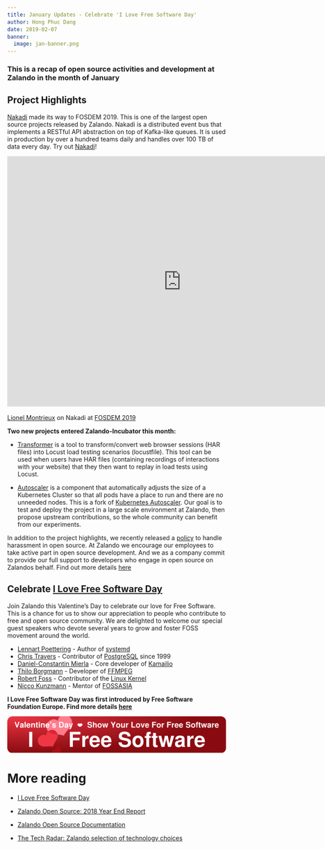 ```yaml
---
title: January Updates - Celebrate 'I Love Free Software Day' 
author: Hong Phuc Dang 
date: 2019-02-07
banner:
  image: jan-banner.png
---
```

### This is a recap of open source activities and development at Zalando in the month of January

## Project Highlights 

[Nakadi](https://nakadi.io) made its way to FOSDEM 2019. This is one of the largest open source projects released by Zalando. Nakadi is a distributed event bus that implements a RESTful API abstraction on top of Kafka-like queues. It is used in production by over a hundred teams daily and handles over 100 TB of data every day. Try out [Nakadi](https://github.com/zalando/nakadi)! 

<iframe width="800" height="577" src="https://www.youtube.com/embed/eTQhGMc2EWg" frameborder="0" allow="accelerometer; autoplay; encrypted-media; gyroscope; picture-in-picture" allowfullscreen></iframe>


[Lionel Montrieux](https://twitter.com/LionelMontrieux) on Nakadi at [FOSDEM 2019](https://fosdem.org/2019/schedule/event/nakadi)
 
**Two new projects entered Zalando-Incubator this month:**

- [Transformer](https://github.com/zalando-incubator/Transformer) is a tool to transform/convert web browser sessions (HAR files) into Locust load testing scenarios (locustfile). This tool can be used when users have HAR files (containing recordings of interactions with your website) that they then want to replay in load tests using Locust.

- [Autoscaler](https://github.com/zalando-incubator/autoscaler) is a component that automatically adjusts the size of a Kubernetes Cluster so that all pods have a place to run and there are no unneeded nodes. This is a fork of [Kubernetes Autoscaler](https://github.com/kubernetes/autoscaler/tree/master/cluster-autoscaler). Our goal is to test and deploy the project in a large scale environment at Zalando, then propose upstream contributions, so the whole community can benefit from our experiments. 

In addition to the project highlights, we recently released a [policy](https://opensource.zalando.com/docs/resources/harassment-policy) to handle harassment in open source. At Zalando we encourage our employees to take active part in open source development. And we as a company commit to provide our full support to developers who engage in open source on Zalandos behalf. Find out more details [here](https://opensource.zalando.com/blog/2019/02/Open-Source-Harassment-Policy/)


## Celebrate [I Love Free Software Day](https://www.meetup.com/Zalando-Tech-Events-Berlin/events/258359262)
Join Zalando this Valentine’s Day to celebrate our love for Free Software. This is a chance for us to show our appreciation to people who contribute to free and open source community. We are delighted to welcome our special guest speakers who devote several years to grow and foster FOSS movement around the world. 

- [Lennart Poettering](https://en.wikipedia.org/wiki/Lennart_Poettering) - Author of [systemd](https://en.wikipedia.org/wiki/Systemd)
- [Chris Travers](https://www.linkedin.com/in/einhverfr) - Contributor of [PostgreSQL](https://www.postgresql.org/) since 1999
- [Daniel-Constantin Mierla](https://www.linkedin.com/in/miconda) - Core developer of [Kamailio](https://www.kamailio.org)
- [Thilo Borgmann](http://linkedin.com/in/thilo-borgmann-902971b4) - Developer of [FFMPEG](https://ffmpeg.org)
- [Robert Foss](https://memcpy.io) - Contributor of the [Linux Kernel](https://en.wikipedia.org/wiki/Linux_kernel)
- [Nicco Kunzmann](https://github.com/niccokunzmann) - Mentor of [FOSSASIA](https://fossasia.org)


**I Love Free Software Day was first introduced by Free Software Foundation Europe. Find more details [here](https://fsfe.org/campaigns/ilovefs/index.en.html)**

![ilfs](/assets/img/ilfs.png)


# More reading
- [I Love Free Software Day](https://www.meetup.com/Zalando-Tech-Events-Berlin/events/258359262)

- [Zalando Open Source: 2018 Year End Report](https://opensource.zalando.com/docs/reports/2019/january-2019/)

- [Zalando Open Source Documentation](https://opensource.zalando.com/docs)

- [The Tech Radar: Zalando selection of technology choices](https://opensource.zalando.com/tech-radar/)


